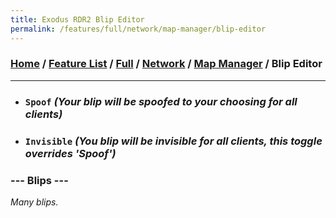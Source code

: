 ```yaml
---
title: Exodus RDR2 Blip Editor
permalink: /features/full/network/map-manager/blip-editor
---
```

### [Home](/) / [Feature List](/features) / [Full](/features/full) / [Network](/features/full/network) / [Map Manager](/features/full/network/map-manager) / Blip Editor
---
- ### `Spoof` *(Your blip will be spoofed to your choosing for all clients)*
- ### `Invisible` *(You blip will be invisible for all clients, this toggle overrides 'Spoof')*
### --- Blips ---
*Many blips.*
